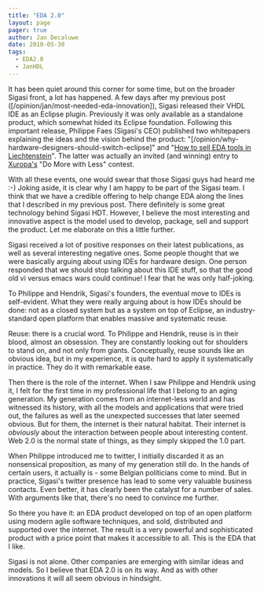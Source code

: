 ```yaml
---
title: "EDA 2.0"
layout: page 
pager: true
author: Jan Decaluwe
date: 2010-05-30
tags: 
  - EDA2.0
  - JanHDL
---
```

It has been quiet around this corner for some time, but on the broader Sigasi front,  a lot has happened. A few days after my previous post ([/opinion/jan/most-needed-eda-innovation]), Sigasi released their VHDL IDE as an Eclipse plugin. Previously it was only available as a standalone product, which somewhat hided its Eclipse foundation. Following this important release, Philippe Faes (Sigasi's CEO) published two whitepapers explaining the ideas and the vision behind the product: "[/opinion/why-hardware-designers-should-switch-eclipse]" and "[How to sell EDA tools in Liechtenstein](http://www.xuropa.com/opinion/domorewithless/entries/howtosellinliechtenstein)". The latter was actually an invited (and winning) entry to [Xuropa's](http://www.xuropa.com) "Do More with Less" contest.

With all these events, one would swear that those Sigasi guys had heard me :-) Joking aside, it is clear why I am happy to be part of the Sigasi team. I think that we have a credible offering to help change EDA along the lines that I described in my previous post. There definitely is some great technology behind Sigasi HDT. However, I believe the most interesting and innovative aspect is the model used to develop, package, sell and support the product. Let me elaborate on this a little further.

Sigasi received a lot of positive responses on their latest publications, as well as several interesting negative ones. Some people thought that we were basically arguing about using IDEs for hardware design. One person responded that we should stop talking about this IDE stuff, so that the good old vi versus emacs wars could continue! I fear that he was only half-joking.

To Philippe and Hendrik, Sigasi's founders, the eventual move to IDEs is self-evident. What they were really arguing about is how IDEs should be done: not as a closed system but as a system on top of Eclipse, an industry-standard open platform that enables massive and systematic reuse.

Reuse: there is a crucial word. To Philippe and Hendrik, reuse is in their blood, almost an obsession. They are constantly looking out for shoulders to stand on, and not only from giants. Conceptually, reuse sounds like an obvious idea, but in my experience, it is quite hard to apply it systematically in practice. They do it with remarkable ease.

Then there is the role of the internet. When I saw Philippe and Hendrik using it, I felt for the first time in my professional life that I belong to an aging generation. My generation comes from an internet-less world and has witnessed its history,  with all the models and applications that were tried out, the failures as well as the unexpected successes that later seemed obvious.  But for them, the internet is their natural habitat. Their internet is <em>obviously</em> about the interaction between people about interesting content. Web 2.0 is the normal state of things, as they simply skipped the 1.0 part.

When Philippe introduced me to twitter, I initially discarded it as an nonsensical proposition, as many of my generation still do. In the hands of certain users, it actually is - some Belgian politicians come to mind. But in practice, Sigasi's twitter presence has lead to some very valuable business contacts. Even better, it has clearly been the catalyst for a number of sales. With arguments like that, there's no need to convince me further.

So there you have it: an EDA product developed on top of an open platform using modern agile software techniques, and sold, distributed and supported over the internet. The result is a very powerful and sophisticated product with a price point that makes it accessible to all. This is the EDA that I like.

Sigasi is not alone. Other companies are emerging with similar ideas and models. So I believe that EDA 2.0 is on its way. And as with other innovations it will all seem obvious in hindsight.

